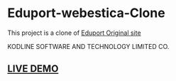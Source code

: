 # Eduport-webestica-Clone

This project is  a clone of [Eduport Original site](https://eduport.webestica.com/) 

KODLINE SOFTWARE AND TECHNOLOGY LIMITED CO.

## [LIVE DEMO](http://eduportdotwebestica.farukaydogan.com/])
